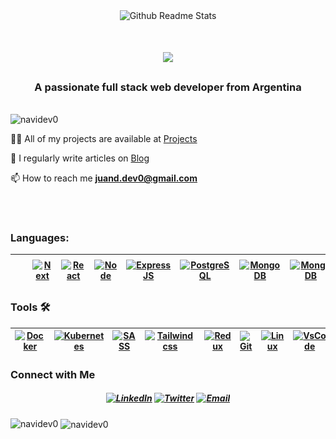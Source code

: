 <p align="center">
 <img width="160px" src="https://github.com/preactjs/wmr/blob/main/docs/public/assets/wmr.svg" align="center" alt="Github Readme Stats" />
</p>


<h1 align="center">
  <a href="https://git.io/typing-svg">
    <img src="https://readme-typing-svg.herokuapp.com/?lines=Hello,+There!+👋;This+is+Juan+NARVAEZ....;Nice+to+meet+you!&center=true&size=30">
  </a>
</h1>

<h3 align="center">A passionate full stack web developer from Argentina</h3>
<br/>
<img align="left" src="https://komarev.com/ghpvc/?username=navidev0" alt="navidev0" />
<br/>

👨‍💻 All of my projects are available at [Projects](https://my-porfolio-mu-tan.vercel.app/works)

📝 I regularly write articles on [Blog](https://my-porfolio-mu-tan.vercel.app/posts)

📫 How to reach me **juand.dev0@gmail.com**

<br/>
<br/>

### <h3 align="left">Languages:</h3>

| [<img src="https://raw.githubusercontent.com/devicons/devicon/master/icons/typescript/typescript-original.svg" alt="typescript" width="40" height="40">](https://www.typescriptlang.org/) | [<img src="https://raw.githubusercontent.com/devicons/devicon/master/icons/javascript/javascript-original.svg" alt="typescript" width="40" height="40">](https://developer.mozilla.org/es/docs/Web/JavaScript) | [<img src="https://cdn.jsdelivr.net/gh/devicons/devicon/icons/nextjs/nextjs-original-wordmark.svg" alt="Next" width="40" height="40">](https://nextjs.org/) | [<img src="https://cdn.jsdelivr.net/gh/devicons/devicon/icons/react/react-original-wordmark.svg" alt="React" width="40" height="40">](https://react.dev/) | [<img src="https://cdn.jsdelivr.net/gh/devicons/devicon/icons/nodejs/nodejs-original.svg" alt="Node" width="40" height="40">](https://nodejs.org/es) | [<img src="https://cdn.jsdelivr.net/gh/devicons/devicon/icons/express/express-original.svg" alt="ExpressJS" width="40" height="40">](<[https://nodejs.org/es](https://expressjs.com/es/)>) | [<img src="https://cdn.jsdelivr.net/gh/devicons/devicon/icons/postgresql/postgresql-original-wordmark.svg" alt="PostgreSQL" width="40" height="40">](https://www.postgresql.org/) | [<img src="https://cdn.jsdelivr.net/gh/devicons/devicon/icons/mongodb/mongodb-original-wordmark.svg" alt="MongoDB" width="40" height="40">](https://www.mongodb.com/es) | [<img src="https://cdn.jsdelivr.net/gh/devicons/devicon/icons/python/python-original-wordmark.svg" alt="MongoDB" width="40" height="40">](https://www.mongodb.com/es) |
| ----------------------------------------------------------------------------------------------------------------------------------------------------------------------------------------- | -------------------------------------------------------------------------------------------------------------------------------------------------------------------------------------------------------------- | ----------------------------------------------------------------------------------------------------------------------------------------------------------- | --------------------------------------------------------------------------------------------------------------------------------------------------------- | ---------------------------------------------------------------------------------------------------------------------------------------------------- | ------------------------------------------------------------------------------------------------------------------------------------------------------------------------------------------ | --------------------------------------------------------------------------------------------------------------------------------------------------------------------------------- | ----------------------------------------------------------------------------------------------------------------------------------------------------------------------- | --------------------------------------------------------------------------------------------------------------------------------------------------------------------- |

### Tools 🛠️

| [<img src="https://cdn.jsdelivr.net/gh/devicons/devicon/icons/docker/docker-original-wordmark.svg" alt="Docker" width="24">](https://www.docker.com/) | [<img src="https://cdn.jsdelivr.net/gh/devicons/devicon/icons/kubernetes/kubernetes-plain-wordmark.svg" alt="Kubernetes" width="24">](https://kubernetes.io/es/) | [<img src="https://cdn.jsdelivr.net/gh/devicons/devicon/icons/sass/sass-original.svg" alt="SASS" width="24">](https://sass-lang.com/) | [<img src="https://cdn.jsdelivr.net/gh/devicons/devicon/icons/tailwindcss/tailwindcss-plain.svg" alt="Tailwindcss" width="24">](https://tailwindcss.com/) | [<img src="https://cdn.jsdelivr.net/gh/devicons/devicon/icons/redux/redux-original.svg" alt="Redux" width="24">](https://redux-toolkit.js.org/) | [<img src="https://cdn.jsdelivr.net/gh/devicons/devicon/icons/git/git-original.svg" alt="Git" width="24">](https://git-scm.com/) | [<img src="https://cdn.jsdelivr.net/gh/devicons/devicon/icons/linux/linux-original.svg" alt="Linux" width="24">](https://www.linux.org/) | [<img src="https://cdn.jsdelivr.net/gh/devicons/devicon/icons/vscode/vscode-original.svg" alt="VsCode" width="24">](https://www.linux.org/) |
| ----------------------------------------------------------------------------------------------------------------------------------------------------- | ---------------------------------------------------------------------------------------------------------------------------------------------------------------- | ------------------------------------------------------------------------------------------------------------------------------------- | --------------------------------------------------------------------------------------------------------------------------------------------------------- | ----------------------------------------------------------------------------------------------------------------------------------------------- | -------------------------------------------------------------------------------------------------------------------------------- | ---------------------------------------------------------------------------------------------------------------------------------------- | ------------------------------------------------------------------------------------------------------------------------------------------- |

<h3>Connect with Me </h3>

<h5 align="center">
<a href="https://www.linkedin.com/in/juandnarvaez/" target="_blank"><img alt="LinkedIn" src="https://img.shields.io/badge/LinkedIn-@JuanDavid-blue?style=flat&logo=linkedin"></a>
<a href="https://twitter.com/naviDev0" target="_blank"><img alt="Twitter" src="https://img.shields.io/badge/twitter-@naviDev0-blue?style=flat&logo=Twitter"></a>
<a href="mailto:juand.ns07@gmail.com"><img alt="Email" src="https://img.shields.io/badge/Email-juand.ns07@gmail.com-blue?style=flat&logo=gmail"></a>
</h5>

  <p><img align="left" src="https://github-readme-stats.vercel.app/api/top-langs?username=navidev0&show_icons=true&locale=en&layout=compact" alt="navidev0" /></p>

  <p>&nbsp;<img align="center" src="https://github-readme-stats.vercel.app/api?username=navidev0&show_icons=true&locale=en" alt="navidev0" /></p>
